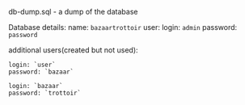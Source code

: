 db-dump.sql	- a dump of the database

Database details:
name: `bazaartrottoir`
user:
	login: `admin`
	password: `password`

additional users(created but not used):

	login: `user`
	password: `bazaar`

	login: `bazaar`
	password: `trottoir`

